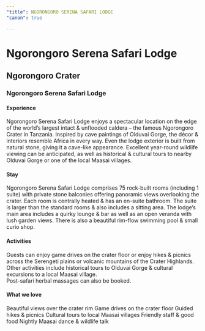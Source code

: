 ```yaml
---
"title": NGORONGORO SERENA SAFARI LODGE
"canon": true

---
```


# Ngorongoro Serena Safari Lodge
## Ngorongoro Crater
### Ngorongoro Serena Safari Lodge

#### Experience
Ngorongoro Serena Safari Lodge enjoys a spectacular location on the edge of the world’s largest intact &amp; unflooded caldera – the famous Ngorongoro Crater in Tanzania.
Inspired by cave paintings of Olduvai Gorge, the décor &amp; interiors resemble Africa in every way.  Even the lodge exterior is built from natural stone, giving it a cave-like appearance.
Excellent year-round wildlife viewing can be anticipated, as well as historical &amp; cultural tours to nearby Olduvai Gorge or one of the local Maasai villages.

#### Stay
Ngorongoro Serena Safari Lodge comprises 75 rock-built rooms (including 1 suite) with private stone balconies offering panoramic views overlooking the crater. 
Each room is centrally heated &amp; has an en-suite bathroom.  The suite is larger than the standard rooms &amp; also includes a sitting area.
The lodge’s main area includes a quirky lounge &amp; bar as well as an open veranda with lush garden views.  There is also a beautiful rim-flow swimming pool &amp; small curio shop.

#### Activities
Guests can enjoy game drives on the crater floor or enjoy hikes &amp; picnics across the Serengeti plains or volcanic mountains of the Crater Highlands.
Other activities include historical tours to Olduvai Gorge &amp; cultural excursions to a local Maasai village.  
Post-safari herbal massages can also be booked.


#### What we love
Beautiful views over the crater rim
Game drives on the crater floor
Guided hikes &amp; picnics 
Cultural tours to local Maasai villages
Friendly staff &amp; good food
Nightly Maasai dance &amp; wildlife talk